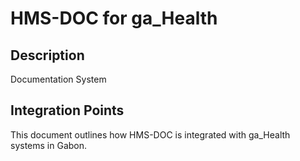 # HMS-DOC for ga_Health

## Description

Documentation System

## Integration Points

This document outlines how HMS-DOC is integrated with ga_Health systems in Gabon.
